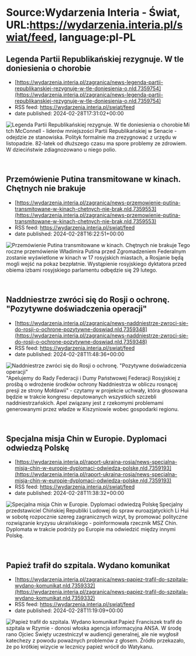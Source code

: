 # Source:Wydarzenia Interia - Świat, URL:https://wydarzenia.interia.pl/swiat/feed, language:pl-PL

## Legenda Partii Republikańskiej rezygnuje. W tle doniesienia o chorobie
 - [https://wydarzenia.interia.pl/zagranica/news-legenda-partii-republikanskiej-rezygnuje-w-tle-doniesienia-o,nId,7359754](https://wydarzenia.interia.pl/zagranica/news-legenda-partii-republikanskiej-rezygnuje-w-tle-doniesienia-o,nId,7359754)
 - RSS feed: https://wydarzenia.interia.pl/swiat/feed
 - date published: 2024-02-28T17:31:02+00:00

<p><a href="https://wydarzenia.interia.pl/zagranica/news-legenda-partii-republikanskiej-rezygnuje-w-tle-doniesienia-o,nId,7359754"><img align="left" alt="Legenda Partii Republikańskiej rezygnuje. W tle doniesienia o chorobie" src="https://i.iplsc.com/legenda-partii-republikanskiej-rezygnuje-w-tle-doniesienia-o/000IOKVM448TGTSK-C321.jpg" /></a>Mitch McConnell - liderów mniejszości Partii Republikańskiej w Senacie - odejdzie ze stanowiska. Polityk formalnie ma zrezygnować z urzędu w listopadzie. 82-latek od dłuższego czasu ma spore problemy ze zdrowiem. W dzieciństwie zdiagnozowano u niego polio.</p><br clear="all" />

## Przemówienie Putina transmitowane w kinach. Chętnych nie brakuje
 - [https://wydarzenia.interia.pl/zagranica/news-przemowienie-putina-transmitowane-w-kinach-chetnych-nie-brak,nId,7359553](https://wydarzenia.interia.pl/zagranica/news-przemowienie-putina-transmitowane-w-kinach-chetnych-nie-brak,nId,7359553)
 - RSS feed: https://wydarzenia.interia.pl/swiat/feed
 - date published: 2024-02-28T16:22:51+00:00

<p><a href="https://wydarzenia.interia.pl/zagranica/news-przemowienie-putina-transmitowane-w-kinach-chetnych-nie-brak,nId,7359553"><img align="left" alt="Przemówienie Putina transmitowane w kinach. Chętnych nie brakuje" src="https://i.iplsc.com/przemowienie-putina-transmitowane-w-kinach-chetnych-nie-brak/000IOKTS16Q7VR7O-C321.jpg" /></a>Tegoroczne przemówienie Władimira Putina przed Zgromadzeniem Federalnym zostanie wyświetlone w kinach w 17 rosyjskich miastach, a Rosjanie będą mogli wejść na pokaz bezpłatnie. Wystąpienie rosyjskiego dyktatora przed obiema izbami rosyjskiego parlamentu odbędzie się 29 lutego. </p><br clear="all" />

## Naddniestrze zwróci się do Rosji o ochronę. "Pozytywne doświadczenia operacji"
 - [https://wydarzenia.interia.pl/zagranica/news-naddniestrze-zwroci-sie-do-rosji-o-ochrone-pozytywne-doswiad,nId,7359348](https://wydarzenia.interia.pl/zagranica/news-naddniestrze-zwroci-sie-do-rosji-o-ochrone-pozytywne-doswiad,nId,7359348)
 - RSS feed: https://wydarzenia.interia.pl/swiat/feed
 - date published: 2024-02-28T11:48:36+00:00

<p><a href="https://wydarzenia.interia.pl/zagranica/news-naddniestrze-zwroci-sie-do-rosji-o-ochrone-pozytywne-doswiad,nId,7359348"><img align="left" alt="Naddniestrze zwróci się do Rosji o ochronę. &quot;Pozytywne doświadczenia operacji&quot;" src="https://i.iplsc.com/naddniestrze-zwroci-sie-do-rosji-o-ochrone-pozytywne-doswiad/000G7T8X5FSNVGMR-C321.jpg" /></a>&quot;Apelujemy do Rady Federacji i Dumy Państwowej Federacji Rosyjskiej z prośbą o wdrożenie środków ochrony Naddniestrza w obliczu rosnącej presji ze strony Mołdawii&quot; - czytamy w projekcie uchwały, która głosowana będzie w trakcie kongresu deputowanych wszystkich szczebli naddniestrzańskich. Apel związany jest z rzekomymi problemami generowanymi przez władze w Kiszyniowie wobec gospodarki regionu.</p><br clear="all" />

## Specjalna misja Chin w Europie. Dyplomaci odwiedzą Polskę
 - [https://wydarzenia.interia.pl/raport-ukraina-rosja/news-specjalna-misja-chin-w-europie-dyplomaci-odwiedza-polske,nId,7359193](https://wydarzenia.interia.pl/raport-ukraina-rosja/news-specjalna-misja-chin-w-europie-dyplomaci-odwiedza-polske,nId,7359193)
 - RSS feed: https://wydarzenia.interia.pl/swiat/feed
 - date published: 2024-02-28T11:38:32+00:00

<p><a href="https://wydarzenia.interia.pl/raport-ukraina-rosja/news-specjalna-misja-chin-w-europie-dyplomaci-odwiedza-polske,nId,7359193"><img align="left" alt="Specjalna misja Chin w Europie. Dyplomaci odwiedzą Polskę" src="https://i.iplsc.com/specjalna-misja-chin-w-europie-dyplomaci-odwiedza-polske/000IOEIP8HSKEA8D-C321.jpg" /></a>Specjalny przedstawiciel Chińskiej Republiki Ludowej do spraw euroazjatyckich Li Hui w sobotę rozpocznie szereg zagranicznych wizyt, by promować polityczne rozwiązanie kryzysu ukraińskiego - poinformowała rzecznik MSZ Chin. Dyplomata w trakcie podróży po Europie ma odwiedzić między innymi Polskę.</p><br clear="all" />

## Papież trafił do szpitala. Wydano komunikat
 - [https://wydarzenia.interia.pl/zagranica/news-papiez-trafil-do-szpitala-wydano-komunikat,nId,7359332](https://wydarzenia.interia.pl/zagranica/news-papiez-trafil-do-szpitala-wydano-komunikat,nId,7359332)
 - RSS feed: https://wydarzenia.interia.pl/swiat/feed
 - date published: 2024-02-28T11:19:09+00:00

<p><a href="https://wydarzenia.interia.pl/zagranica/news-papiez-trafil-do-szpitala-wydano-komunikat,nId,7359332"><img align="left" alt="Papież trafił do szpitala. Wydano komunikat" src="https://i.iplsc.com/papiez-trafil-do-szpitala-wydano-komunikat/0007ACGNF0RTUTLH-C321.jpg" /></a>Papież Franciszek trafił do szpitala w Rzymie - donosi włoska agencja informacyjna ANSA. W środę rano Ojciec Święty uczestniczył w audiencji generalnej, ale nie wygłosił katechezy z powodu poważnych problemów z głosem. Źródło przekazało, że po krótkiej wizycie w lecznicy papież wrócił do Watykanu.</p><br clear="all" />

